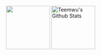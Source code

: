 <img height="120" src="https://github-readme-stats.vercel.app/api/top-langs/?username=Teemwu&hide_langs_below=1&theme=default&layout=compact" /> <img height="120" src="https://github-readme-stats.vercel.app/api?username=Teemwu&show_icons=true&count_private=true&include_all_commits=true" alt="Teemwu's Github Stats" />

